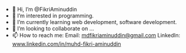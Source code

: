 - 👋 Hi, I’m @FikriAminuddin
- 👀 I’m interested in programming.
- 🌱 I’m currently learning web development, software development.
- 💞️ I’m looking to collaborate on ...
- 📫 How to reach me:
      Email: mdfikriaminuddin@gmail.com
      LinkedIn: www.linkedin.com/in/muhd-fikri-aminuddin


<!---
FikriAminuddin/FikriAminuddin is a ✨ special ✨ repository because its `README.md` (this file) appears on your GitHub profile.
You can click the Preview link to take a look at your changes.
--->
